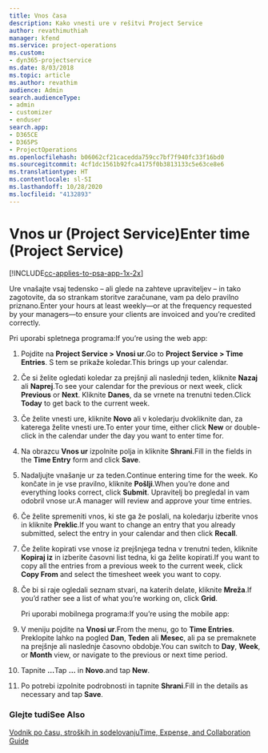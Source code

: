 ```yaml
---
title: Vnos časa
description: Kako vnesti ure v rešitvi Project Service
author: revathimuthiah
manager: kfend
ms.service: project-operations
ms.custom:
- dyn365-projectservice
ms.date: 8/03/2018
ms.topic: article
ms.author: revathim
audience: Admin
search.audienceType:
- admin
- customizer
- enduser
search.app:
- D365CE
- D365PS
- ProjectOperations
ms.openlocfilehash: b06062cf21cacedda759cc7bf7f940fc33f16bd0
ms.sourcegitcommit: 4cf1dc1561b92fca4175f0b3813133c5e63ce8e6
ms.translationtype: HT
ms.contentlocale: sl-SI
ms.lasthandoff: 10/28/2020
ms.locfileid: "4132893"
---
```

# <a name="enter-time-project-service"></a><span data-ttu-id="db4da-103">Vnos ur (Project Service)</span><span class="sxs-lookup"><span data-stu-id="db4da-103">Enter time (Project Service)</span></span>

[!INCLUDE[cc-applies-to-psa-app-1x-2x](../includes/cc-applies-to-psa-app-1x-2x.md)]

<span data-ttu-id="db4da-104">Ure vnašajte vsaj tedensko – ali glede na zahteve upraviteljev – in tako zagotovite, da so strankam storitve zaračunane, vam pa delo pravilno priznano.</span><span class="sxs-lookup"><span data-stu-id="db4da-104">Enter your hours at least weekly—or at the frequency requested by your managers—to ensure your clients are invoiced and you’re credited correctly.</span></span>  
  
 <span data-ttu-id="db4da-105">Pri uporabi spletnega programa:</span><span class="sxs-lookup"><span data-stu-id="db4da-105">If you’re using the web app:</span></span>  
  
1. <span data-ttu-id="db4da-106">Pojdite na **Project Service > Vnosi ur**.</span><span class="sxs-lookup"><span data-stu-id="db4da-106">Go to **Project Service > Time Entries**.</span></span> <span data-ttu-id="db4da-107">S tem se prikaže koledar.</span><span class="sxs-lookup"><span data-stu-id="db4da-107">This brings up your calendar.</span></span>  
  
2. <span data-ttu-id="db4da-108">Če si želite ogledati koledar za prejšnji ali naslednji teden, kliknite **Nazaj** ali **Naprej**.</span><span class="sxs-lookup"><span data-stu-id="db4da-108">To see your calendar for the previous or next week, click **Previous** or **Next**.</span></span> <span data-ttu-id="db4da-109">Kliknite **Danes**, da se vrnete na trenutni teden.</span><span class="sxs-lookup"><span data-stu-id="db4da-109">Click **Today** to get back to the current week.</span></span>  
  
3. <span data-ttu-id="db4da-110">Če želite vnesti ure, kliknite **Novo** ali v koledarju dvokliknite dan, za katerega želite vnesti ure.</span><span class="sxs-lookup"><span data-stu-id="db4da-110">To enter your time, either click **New** or double-click in the calendar under the day you want to enter time for.</span></span>  
  
4. <span data-ttu-id="db4da-111">Na obrazcu **Vnos ur** izpolnite polja in kliknite **Shrani**.</span><span class="sxs-lookup"><span data-stu-id="db4da-111">Fill in the fields in the **Time Entry** form and click **Save**.</span></span>  
  
5. <span data-ttu-id="db4da-112">Nadaljujte vnašanje ur za teden.</span><span class="sxs-lookup"><span data-stu-id="db4da-112">Continue entering time for the week.</span></span> <span data-ttu-id="db4da-113">Ko končate in je vse pravilno, kliknite **Pošlji**.</span><span class="sxs-lookup"><span data-stu-id="db4da-113">When you’re done and everything looks correct, click **Submit**.</span></span> <span data-ttu-id="db4da-114">Upravitelj bo pregledal in vam odobril vnose ur.</span><span class="sxs-lookup"><span data-stu-id="db4da-114">A manager will review and approve your time entries.</span></span>  
  
6. <span data-ttu-id="db4da-115">Če želite spremeniti vnos, ki ste ga že poslali, na koledarju izberite vnos in kliknite **Preklic**.</span><span class="sxs-lookup"><span data-stu-id="db4da-115">If you want to change an entry that you already submitted, select the entry in your calendar and then click **Recall**.</span></span>  
  
7. <span data-ttu-id="db4da-116">Če želite kopirati vse vnose iz prejšnjega tedna v trenutni teden, kliknite **Kopiraj iz** in izberite časovni list tedna, ki ga želite kopirati.</span><span class="sxs-lookup"><span data-stu-id="db4da-116">If you want to copy all the entries from a previous week to the current week, click **Copy From** and select the timesheet week you want to copy.</span></span>  
  
8. <span data-ttu-id="db4da-117">Če bi si raje ogledali seznam stvari, na katerih delate, kliknite **Mreža**.</span><span class="sxs-lookup"><span data-stu-id="db4da-117">If you’d rather see a list of what you’re working on, click **Grid**.</span></span>  
  
   <span data-ttu-id="db4da-118">Pri uporabi mobilnega programa:</span><span class="sxs-lookup"><span data-stu-id="db4da-118">If you’re using the mobile app:</span></span>  
  
9. <span data-ttu-id="db4da-119">V meniju pojdite na **Vnosi ur**.</span><span class="sxs-lookup"><span data-stu-id="db4da-119">From the menu, go to **Time Entries**.</span></span>     <span data-ttu-id="db4da-120">Preklopite lahko na pogled **Dan**, **Teden** ali **Mesec**, ali pa se premaknete na prejšnje ali naslednje časovno obdobje.</span><span class="sxs-lookup"><span data-stu-id="db4da-120">You can switch to **Day**, **Week**, or **Month** view, or navigate to the previous or next time period.</span></span>  
  
10. <span data-ttu-id="db4da-121">Tapnite **…**</span><span class="sxs-lookup"><span data-stu-id="db4da-121">Tap **…**</span></span> <span data-ttu-id="db4da-122">in **Novo**.</span><span class="sxs-lookup"><span data-stu-id="db4da-122">and tap **New**.</span></span>  
  
11. <span data-ttu-id="db4da-123">Po potrebi izpolnite podrobnosti in tapnite **Shrani**.</span><span class="sxs-lookup"><span data-stu-id="db4da-123">Fill in the details as necessary and tap **Save**.</span></span>  
  
### <a name="see-also"></a><span data-ttu-id="db4da-124">Glejte tudi</span><span class="sxs-lookup"><span data-stu-id="db4da-124">See Also</span></span>  
 [<span data-ttu-id="db4da-125">Vodnik po času, stroških in sodelovanju</span><span class="sxs-lookup"><span data-stu-id="db4da-125">Time, Expense, and Collaboration Guide</span></span>](../psa/time-expense-collaboration-guide.md)
